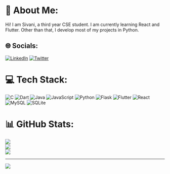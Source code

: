 # 💫 About Me:
Hi! I am Sivani, a third year CSE student. I am currently learning React and Flutter. Other than that, I develop most of my projects in Python.


## 🌐 Socials:
[![LinkedIn](https://img.shields.io/badge/LinkedIn-%230077B5.svg?logo=linkedin&logoColor=white)](https://linkedin.com/in/sivani-l-r) [![Twitter](https://img.shields.io/badge/Twitter-%231DA1F2.svg?logo=Twitter&logoColor=white)](https://twitter.com/sivani_03) 

# 💻 Tech Stack:
![C](https://img.shields.io/badge/c-%2300599C.svg?style=for-the-badge&logo=c&logoColor=white) ![Dart](https://img.shields.io/badge/dart-%230175C2.svg?style=for-the-badge&logo=dart&logoColor=white) ![Java](https://img.shields.io/badge/java-%23ED8B00.svg?style=for-the-badge&logo=openjdk&logoColor=white) ![JavaScript](https://img.shields.io/badge/javascript-%23323330.svg?style=for-the-badge&logo=javascript&logoColor=%23F7DF1E) ![Python](https://img.shields.io/badge/python-3670A0?style=for-the-badge&logo=python&logoColor=ffdd54) ![Flask](https://img.shields.io/badge/flask-%23000.svg?style=for-the-badge&logo=flask&logoColor=white) ![Flutter](https://img.shields.io/badge/Flutter-%2302569B.svg?style=for-the-badge&logo=Flutter&logoColor=white) ![React](https://img.shields.io/badge/react-%2320232a.svg?style=for-the-badge&logo=react&logoColor=%2361DAFB) ![MySQL](https://img.shields.io/badge/mysql-%2300000f.svg?style=for-the-badge&logo=mysql&logoColor=white) ![SQLite](https://img.shields.io/badge/sqlite-%2307405e.svg?style=for-the-badge&logo=sqlite&logoColor=white)
# 📊 GitHub Stats:
![](https://github-readme-stats.vercel.app/api?username=sivani-l-r&theme=dark&hide_border=false&include_all_commits=false&count_private=false)<br/>
![](https://github-readme-streak-stats.herokuapp.com/?user=sivani-l-r&theme=dark&hide_border=false)<br/>
![](https://github-readme-stats.vercel.app/api/top-langs/?username=sivani-l-r&theme=dark&hide_border=false&include_all_commits=false&count_private=false&layout=compact)

---
[![](https://visitcount.itsvg.in/api?id=sivani-l-r&icon=0&color=0)](https://visitcount.itsvg.in)

<!-- Proudly created with GPRM ( https://gprm.itsvg.in ) -->
